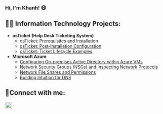 ### Hi, I'm Khanh! 😄

<h2>👨‍💻 Information Technology Projects:</h2>

- <b>osTicket (Help Desk Ticketing System)</b>
  - [osTicket: Prerequisites and Installation](https://github.com/knguyen98/osticket-prereqs)
  - [osTicket: Post-Installation Configuration](https://github.com/knguyen98/post-install-config)
  - [osTicket: Ticket Lifecycle Examples](https://github.com/knguyen98/ticket-lifecycle)
- <b>Microsoft Azure</b>
  - [Configuring On-premises Active Directory within Azure VMs](https://github.com/knguyen98/configure-ad)
  - [Network Security Groups (NSGs) and Inspecting Network Protocols](https://github.com/knguyen98/azure-network-protocols)
  - [Network File Shares and Permissions](https://github.com/knguyen98/Network-File-Shares-and-Permissions)
  - [Building Intuition for DNS](https://github.com/knguyen98/Building-Intuition-for-DNS)

<h2>🤳Connect with me:</h2>

[<img align="left" alt="Josh | LinkedIn" width="22px" src="https://cdn.jsdelivr.net/npm/simple-icons@v3/icons/linkedin.svg" />][linkedin]

[linkedin]: https://www.linkedin.com/in/khanh-nguyen-513883231/
